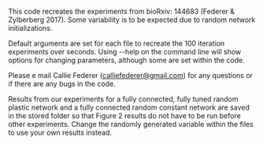 This code recreates the experiments from bioRxiv: 144683 (Federer & Zylberberg 2017). 
Some variability is to be expected due to random network initializations. 

Default arguments are set for each file to recreate the 100 iteration experiments
over seconds. Using --help on the command line will show options for changing
parameters, although some are set within the code. 

Please e mail Callie Federer (calliefederer@gmail.com) for any questions or if there 
are any bugs in the code. 

Results from our experiments for a fully connected, fully tuned random plastic network 
and a fully connected random constant network are saved in the stored folder so that
Figure 2 results do not have to be run before other experiments. Change the randomly generated
variable within the files to use your own results instead. 